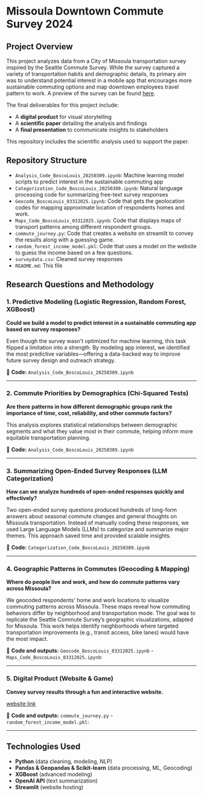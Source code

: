 # Missoula Downtown Commute Survey 2024

## Project Overview

This project analyzes data from a City of Missoula transportation survey inspired by the Seattle Commute Survey. While the survey captured a variety of transportation habits and demographic details, its primary aim was to understand potential interest in a mobile app that encourages more sustainable commuting options and map downtown employees travel pattern to work. A preview of the survey can be found [here](https://missoulaparks.qualtrics.com/jfe/preview/previewId/f77cbedb-4863-4bd0-96d7-629c03e4a169/SV_1NsyG54i5twwOk6?Q_CHL=preview&Q_SurveyVersionID=current).

The final deliverables for this project include:

- A **digital product** for visual storytelling  
- A **scientific paper** detailing the analysis and findings  
- A **final presentation** to communicate insights to stakeholders

This repository includes the scientific analysis used to support the paper.

## Repository Structure

- `Analysis_Code_BoscoLouis_20250309.ipynb`: Machine learning model scripts to predict interest in the sustainable commuting app  
- `Categorization_Code_BoscoLouis_20250309.ipynb`: Natural language processing code for summarizing free-text survey responses
- `Geocode_BoscoLouis_03312025.ipynb`: Code that gets the geolocation codes for mapping approximate location of respondents homes and work.
- `Maps_Code_BoscoLouis_03312025.ipynb`: Code that displays maps of transport patterns among different respondent groups.
- `commute_journey.py`: Code that creates a website on streamlit to convey the results along with a guessing game.
- `random_forest_income_model.pkl`: Code that uses a model on the website to guess the income based on a few questions.
- `surveydata.csv`: Cleaned survey responses
- `README.md`: This file

## Research Questions and Methodology

### 1. Predictive Modeling (Logistic Regression, Random Forest, XGBoost)

**Could we build a model to predict interest in a sustainable commuting app based on survey responses?**

Even though the survey wasn't optimized for machine learning, this task flipped a limitation into a strength. By modeling app interest, we identified the most predictive variables—offering a data-backed way to improve future survey design and outreach strategy.

📂 **Code:** `Analysis_Code_BoscoLouis_20250309.ipynb`

---

### 2. Commute Priorities by Demographics (Chi-Squared Tests)

**Are there patterns in how different demographic groups rank the importance of time, cost, reliability, and other commute factors?**

This analysis explores statistical relationships between demographic segments and what they value most in their commute, helping inform more equitable transportation planning.

📂 **Code:** `Analysis_Code_BoscoLouis_20250309.ipynb`

---

### 3. Summarizing Open-Ended Survey Responses (LLM Categorization)

**How can we analyze hundreds of open-ended responses quickly and effectively?**

Two open-ended survey questions produced hundreds of long-form answers about seasonal commute changes and general thoughts on Missoula transportation. Instead of manually coding these responses, we used Large Language Models (LLMs) to categorize and summarize major themes. This approach saved time and provided scalable insights.

📂 **Code:** `Categorization_Code_BoscoLouis_20250309.ipynb`

---

### 4. Geographic Patterns in Commutes (Geocoding & Mapping)

**Where do people live and work, and how do commute patterns vary across Missoula?**

We geocoded respondents' home and work locations to visualize commuting patterns across Missoula. These maps reveal how commuting behaviors differ by neighborhood and transportation mode. The goal was to replicate the Seattle Commute Survey’s geographic visualizations, adapted for Missoula. This work helps identify neighborhoods where targeted transportation improvements (e.g., transit access, bike lanes) would have the most impact.

📂 **Code and outputs:** `Geocode_BoscoLouis_03312025.ipynb` - `Maps_Code_BoscoLouis_03312025.ipynb`:

---

### 5. Digital Product (Website & Game)

**Convey survey results through a fun and interactive website.**

 [website link](https://transportation-survey-a6vayp2jrvnmmyagyg6k8e.streamlit.app)

📂 **Code and outputs:** `commute_journey.py` - `random_forest_income_model.pkl`:

---

## Technologies Used

- **Python** (data cleaning, modeling, NLP)  
- **Pandas & Geopandas & Scikit-learn** (data processing, ML, Geocoding)  
- **XGBoost** (advanced modeling)  
- **OpenAI API** (text summarization)
- **Streamlit** (website hosting)
